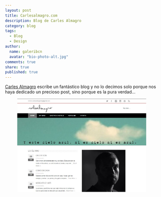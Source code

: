 ```yaml
---
layout: post
title: Carlesalmagro.com
description: Blog de Carles Almagro
category: blog
tags: 
  - Blog
  - Design
author: 
  name: galeribcn
  avatar: "bio-photo-alt.jpg"
comments: true
share: true
published: true
---
```

[Carles Almagro](http://carlesalmagro.com/galeri/ "Carles Almagro") escribe un fantástico blog y no lo decimos solo porque nos haya dedicado un precioso post, sino porque es la pura verdad... 

<figure>
	<a href="/images/CARLESALMAGRO.JPG"><img src="/images/CARLESALMAGRO.JPG" alt="galeribcn en el blog de Carles Almagro"></a>
</figure>
